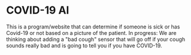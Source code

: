 # COVID-19 AI
This is a program/website that can determine if someone is sick or has Covid-19 or not based on a picture of the patient. 
In progress: We are thinking about adding a "bad cough" sensor that will go off if your cough sounds really bad and is going to tell you if you have COVID-19.
